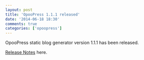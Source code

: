 ```yaml
---
layout: post
title: 'OpooPress 1.1.1 released'
date: '2014-06-18 18:30'
comments: true
categories: ['opoopress']
---
```


OpooPress static blog generator version 1.1.1 has been released.


[Release Notes](/en/docs/#release-notes-v1.1.1) here.
